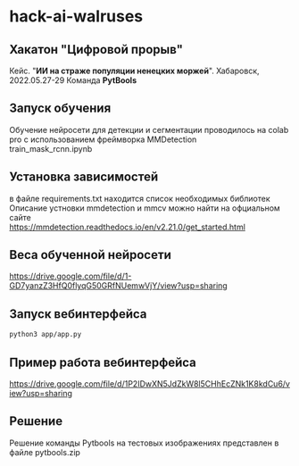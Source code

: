 # hack-ai-walruses

## Хакатон "Цифровой прорыв"

Кейс. "**ИИ на страже популяции ненецких моржей**". Хабаровск, 2022.05.27-29
Команда **PytBools**

## Запуск обучения 
Обучение нейросети для детекции и сегментации проводилось на colab pro c использованием фреймворка MMDetection    
train_mask_rcnn.ipynb

## Установка зависимостей
в файле requirements.txt находится список необходимых библиотек   
Описание устновки mmdetection и mmcv можно найти на офциальном сайте   
https://mmdetection.readthedocs.io/en/v2.21.0/get_started.html

## Веса обученной нейросети
https://drive.google.com/file/d/1-GD7yanzZ3HfQ0flyqG50GRfNUemwVjY/view?usp=sharing

## Запуск вебинтерфейса
```sh
python3 app/app.py
```
## Пример работа вебинтерфейса
https://drive.google.com/file/d/1P2IDwXN5JdZkW8l5CHhEcZNk1K8kdCu6/view?usp=sharing

## Решение
Решение команды Pytbools на тестовых изображениях представлен в файле pytbools.zip
